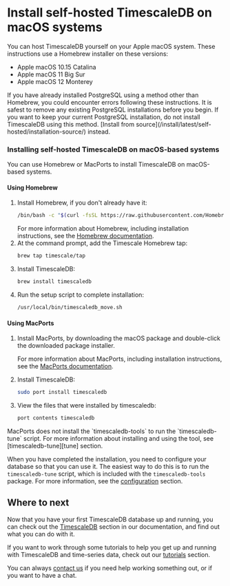 # Install self-hosted TimescaleDB on macOS systems
You can host TimescaleDB yourself on your Apple macOS system.
These instructions use a Homebrew installer on these versions:
*   Apple macOS 10.15 Catalina
*   Apple macOS 11 Big Sur
*   Apple macOS 12 Monterey

<highlight type="warning">
If you have already installed PostgreSQL using a method other than Homebrew, you
could encounter errors following these instructions. It is safest to remove any
existing PostgreSQL installations before you begin. If you want to keep your
current PostgreSQL installation, do not install TimescaleDB using this method.
[Install from source](/install/latest/self-hosted/installation-source/)
instead.
</highlight>


### Installing self-hosted TimescaleDB on macOS-based systems

You can use Homebrew or MacPorts to install TimescaleDB on macOS-based systems.

 <procedure>

#### Using Homebrew

1.  Install Homebrew, if you don't already have it:
    ```bash
    /bin/bash -c "$(curl -fsSL https://raw.githubusercontent.com/Homebrew/install/HEAD/install.sh)"
    ```
    For more information about Homebrew, including installation instructions,
    see the [Homebrew documentation][homebrew].
1.  At the command prompt, add the Timescale Homebrew tap:
    ```bash
    brew tap timescale/tap
    ```
1.  Install TimescaleDB:
    ```bash
    brew install timescaledb
    ```
1.  Run the setup script to complete installation:
    ```bash
    /usr/local/bin/timescaledb_move.sh
    ```

</procedure>

<procedure>

#### Using MacPorts
1.  Install MacPorts, by downloading the macOS package and double-click the downloaded package installer.
    
    For more information about MacPorts, including installation instructions,
    see the [MacPorts documentation][macports].
1.  Install TimescaleDB:
    ```bash
    sudo port install timescaledb 
    ```
1.  View the files that were installed by timescaledb:
    ```bash
    port contents timescaledb
    ``` 
     
<highlight type="warning">
 MacPorts does not install the `timescaledb-tools` to run the `timescaledb-tune` script. For more information about installing and using the tool, see [timescaledb-tune][tune] section.
 </highlight>

</procedure>

When you have completed the installation, you need to configure your database so
that you can use it. The easiest way to do this is to run the `timescaledb-tune`
script, which is included with the `timescaledb-tools` package. For more
information, see the [configuration][config] section.


## Where to next
Now that you have your first TimescaleDB database up and running, you can check
out the [TimescaleDB][tsdb-docs] section in our documentation, and find out what
you can do with it.

If you want to work through some tutorials to help you get up and running with
TimescaleDB and time-series data, check out our [tutorials][tutorials] section.

You can always [contact us][contact] if you need help working something out, or
if you want to have a chat.


[contact]: https://www.timescale.com/contact
[install-psql]: /how-to-guides/connecting/psql/
[tsdb-docs]: timescaledb/:currentVersion:/index/
[tutorials]: /timescaledb/:currentVersion:/tutorials/
[config]: /timescaledb/:currentVersion:/how-to-guides/configuration/
[homebrew]: https://docs.brew.sh/Installation
[macports]: https://guide.macports.org/#installing.macports
[tune]: /timescaledb/:currentVersion:/how-to-guides/configuration/timescaledb-tune/#timescaledb-tuning-tool
